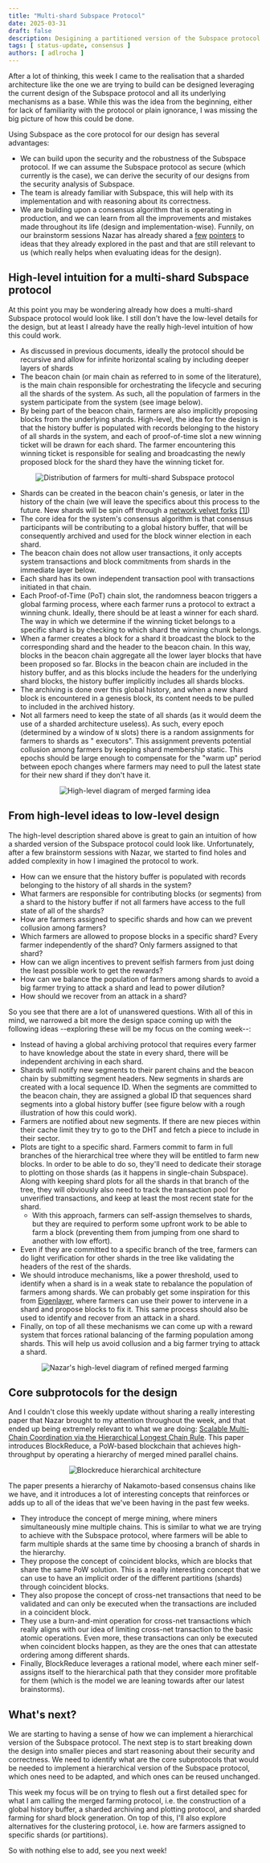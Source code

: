 ```yaml
---
title: "Multi-shard Subspace Protocol"
date: 2025-03-31
draft: false
description: Desigining a partitioned version of the Subspace protocol for increased scalability.
tags: [ status-update, consensus ]
authors: [ adlrocha ]
---
```


After a lot of thinking, this week I came to the realisation that a sharded architecture like the one we are trying to
build can be designed leveraging the current design of the Subspace protocol and all its underlying mechanisms as a
base. While this was the idea from the beginning, either for lack of familiarity with the protocol or plain ignorance, I
was missing the big picture of how this could be done.

<!--more-->

Using Subspace as the core protocol for our design has several advantages:

- We can build upon the security and the robustness of the Subspace protocol. If we can assume the Subspace protocol as
  secure (which currently is the case), we can derive the security of our designs from the security analysis of
  Subspace.
- The team is already familiar with Subspace, this will help with its implementation and with reasoning about its
  correctness.
- We are building upon a consensus algorithm that is operating in production, and we can learn from all the improvements
  and mistakes made throughout its life (design and implementation-wise). Funnily, on our brainstorm sessions Nazar has
  already shared
  a [few](https://forum.autonomys.xyz/t/farmer-equivocation-is-problematic/3063?u=nazar-pc) [pointers](https://forum.autonomys.xyz/t/change-derivation-of-pospace-seed-and-hdd-compatible-exploit/4438?u=nazar-pc)
  to ideas that they already explored in the past and that are still relevant to us (which really helps when evaluating
  ideas for the design).

## High-level intuition for a multi-shard Subspace protocol

At this point you may be wondering already how does a multi-shard Subspace protocol would look like. I still don't have
the low-level details for the design, but at least I already have the really high-level intuition of how this could
work.

- As discussed in previous documents, ideally the protocol should be recursive and allow for infinite horizontal scaling
  by including deeper layers of shards
- The beacon chain (or main chain as referred to in some of the literature), is the main chain responsible for
  orchestrating the lifecycle and securing all the shards of the system. As such, all the population of farmers in the
  system participate from the system (see image below).
- By being part of the beacon chain, farmers are also implicitly proposing blocks from the underlying shards.
  High-level, the idea for the design is that the history buffer is populated with records belonging to the history of
  all shards in the system, and each of proof-of-time slot a new winning ticket will be drawn for each shard. The farmer
  encountering this winning ticket is responsible for sealing and broadcasting the newly proposed block for the shard
  they have the winning ticket for.

<p align="center">
<img alt="Distribution of farmers for multi-shard Subspace protocol" src="2025-03-31-farmer-distribution.png"></img>
</p>

- Shards can be created in the beacon chain's genesis, or later in the history of the chain (we will leave the specifics
  about this process to the future. New shards will be spin off through
  a [network velvet forks](https://www.nmkr.io/glossary/velvet-fork-in-blockchain) [[1]]())
- The core idea for the system's consensus algorithm is that consensus participants will be contributing to a global
  history buffer, that will be consequently archived and used for the block winner election in each shard.
- The beacon chain does not allow user transactions, it only accepts system transactions and block commitments from
  shards in the immediate layer below.
- Each shard has its own independent transaction pool with transactions initiated in that chain.
- Each Proof-of-Time (PoT) chain slot, the randomness beacon triggers a global farming process, where each farmer runs a
  protocol to extract a winning chunk. Ideally, there should be at least a winner for each shard. The way in which we
  determine if the winning ticket belongs to a specific shard is by checking to which shard the winning chunk belongs.
- When a farmer creates a block for a shard it broadcast the block to the corresponding shard and the header to the
  beacon chain. In this way, blocks in the beacon chain aggregate all the lower layer blocks that have been proposed so
  far. Blocks in the beacon chain are included in the history buffer, and as this blocks include the headers for the
  underlying shard blocks, the history buffer implicitly includes all shards blocks.
- The archiving is done over this global history, and when a new shard block is encountered in a genesis block, its
  content needs to be pulled to included in the archived history.
- Not all farmers need to keep the state of all shards (as it would deem the use of a sharded architecture useless). As
  such, every epoch (determined by a window of `N` slots) there is a random assignments for farmers to shards as "
  executors". This assignment prevents potential collusion among farmers by keeping shard membership static. This epochs
  should be large enough to compensate for the "warm up" period between epoch changes where farmers may need to pull the
  latest state for their new shard if they don't have it.

<p align="center">
<img alt="High-level diagram of merged farming idea" src="2025-03-31-merged-farming-idea.png"></img>
</p>

## From high-level ideas to low-level design

The high-level description shared above is great to gain an intuition of how a sharded version of the Subspace protocol
could look like. Unfortunately, after a few brainstorm sessions with Nazar, we started to find holes and added
complexity in how I imagined the protocol to work.

- How can we ensure that the history buffer is populated with records belonging to the history of all shards in the
  system?
- What farmers are responsible for contributing blocks (or segments) from a shard to the history buffer if not all
  farmers have access to the full state of all of the shards?
- How are farmers assigned to specific shards and how can we prevent collusion among farmers?
- Which farmers are allowed to propose blocks in a specific shard? Every farmer independently of the shard? Only farmers
  assigned to that shard?
- How can we align incentives to prevent selfish farmers from just doing the least possible work to get the rewards?
- How can we balance the population of farmers among shards to avoid a big farmer trying to attack a shard and lead to
  power dilution?
- How should we recover from an attack in a shard?

So you see that there are a lot of unanswered questions. With all of this in mind, we narrowed a bit more the design
space coming up with the following ideas --exploring these will be my focus on the coming week--:

- Instead of having a global archiving protocol that requires every farmer to have knowledge about the state in every
  shard, there will be independent archiving in each shard.
- Shards will notify new segments to their parent chains and the beacon chain by submitting segment headers. New
  segments in shards are created with a local sequence ID. When the segments are committed to the beacon chain, they are
  assigned a global ID that sequences shard segments into a global history buffer (see figure below with a rough
  illustration of how this could work).
- Farmers are notified about new segments. If there are new pieces within their cache limit they try to go to the DHT
  and fetch a piece to include in their sector.
- Plots are tight to a specific shard. Farmers commit to farm in full branches of the hierarchical tree where they will
  be entitled to farm new blocks. In order to be able to do so, they'll need to dedicate their storage to plotting on
  those shards (as it happens in single-chain Subspace). Along with keeping shard plots for all the shards in that
  branch of the tree, they will obviously also need to track the transaction pool for unverified transactions, and keep
  at least the most recent state for the shard.
    - With this approach, farmers can self-assign themselves to shards, but they are required to perform some upfront
      work to be able to farm a block (preventing them from jumping from one shard to another with low effort).
- Even if they are committed to a specific branch of the tree, farmers can do light verification for other shards in the
  tree like validating the headers of the rest of the shards.
- We should introduce mechanisms, like a power threshold, used to identify when a shard is in a weak state to rebalance
  the population of farmers among shards. We can probably get some inspiration for this
  from [Eigenlayer](https://eigenlayer.xyz/), where farmers can use their power to intervene in a shard and propose
  blocks to fix it. This same process should also be used to identify and recover from an attack in a shard.
- Finally, on top of all these mechanisms we can come up with a reward system that forces rational balancing of the
  farming population among shards. This will help us avoid collusion and a big farmer trying to attack a shard.

<p align="center">
<img alt="Nazar's high-level diagram of refined merged farming" src="2025-03-31-nazar-diagram.png"></img>
</p>

## Core subprotocols for the design

And I couldn't close this weekly update without sharing a really interesting paper that Nazar brought to my attention
throughout the week, and that ended up being extremely relevant to what we are
doing: [Scalable Multi-Chain Coordination via the Hierarchical Longest Chain Rule](https://ieeexplore.ieee.org/document/9881846).
This paper introduces BlockReduce, a PoW-based blockchain that achieves high-throughput by operating a hierarchy of
merged mined parallel chains.


<p align="center">
<img alt="Blockreduce hierarchical architecture" src="2025-03-31-blockreduce-image.png"></img>
</p>

The paper presents a hierarchy of Nakamoto-based consensus chains like we have, and it introduces a lot of interesting
concepts that reinforces or adds up to all of the ideas that we've been having in the past few weeks.

- They introduce the concept of merge mining, where miners simultaneously mine multiple chains. This is similar to what
  we are trying to achieve with the Subspace protocol, where farmers will be able to farm multiple shards at the same
  time by choosing a branch of shards in the hierarchy.
- They propose the concept of coincident blocks, which are blocks that share the same PoW solution. This is a really
  interesting concept that we can use to have an implicit order of the different partitions (shards) through coincident
  blocks.
- They also propose the concept of cross-net transactions that need to be validated and can only be executed when the
  transactions are included in a coincident block.
- They use a burn-and-mint operation for cross-net transactions which really aligns with our idea of limiting cross-net
  transaction to the basic atomic operations. Even more, these transactions can only be executed when coincident blocks
  happen, as they are the ones that can attestate ordering among different shards.
- Finally, BlockReduce leverages a rational model, where each miner self-assigns itself to the hierarchical path that
  they consider more profitable for them (which is the model we are leaning towards after our latest brainstorms).

## What's next?

We are starting to having a sense of how we can implement a hierarchical version of the Subspace protocol. The next step
is to start breaking down the design into smaller pieces and start reasoning about their security and correctness. We
need to identify what are the core subprotocols that would be needed to implement a hierarchical version of the Subspace
protocol, which ones need to be adapted, and which ones can be reused unchanged.

This week my focus will be on trying to flesh out a first detailed spec for what I am calling the merged farming
protocol, i.e. the construction of a global history buffer, a sharded archiving and plotting protocol, and sharded
farming for shard block generation. On top of this, I'll also explore alternatives for the clustering protocol, i.e. how
are farmers assigned to specific shards (or partitions).

So with nothing else to add, see you next week!
